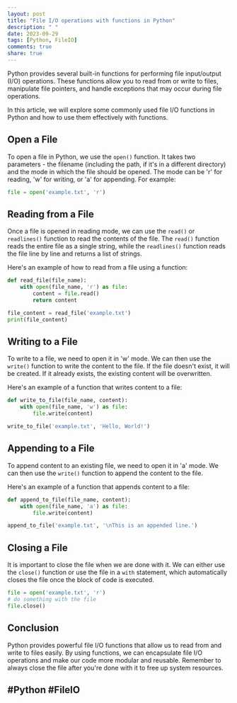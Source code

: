 ```yaml
---
layout: post
title: "File I/O operations with functions in Python"
description: " "
date: 2023-09-29
tags: [Python, FileIO]
comments: true
share: true
---
```


Python provides several built-in functions for performing file input/output (I/O) operations. These functions allow you to read from or write to files, manipulate file pointers, and handle exceptions that may occur during file operations.

In this article, we will explore some commonly used file I/O functions in Python and how to use them effectively with functions.

## Open a File

To open a file in Python, we use the `open()` function. It takes two parameters - the filename (including the path, if it's in a different directory) and the mode in which the file should be opened. The mode can be 'r' for reading, 'w' for writing, or 'a' for appending. For example:

```python
file = open('example.txt', 'r')
```

## Reading from a File

Once a file is opened in reading mode, we can use the `read()` or `readlines()` function to read the contents of the file. The `read()` function reads the entire file as a single string, while the `readlines()` function reads the file line by line and returns a list of strings.

Here's an example of how to read from a file using a function:

```python
def read_file(file_name):
    with open(file_name, 'r') as file:
        content = file.read()
        return content

file_content = read_file('example.txt')
print(file_content)
```

## Writing to a File

To write to a file, we need to open it in 'w' mode. We can then use the `write()` function to write the content to the file. If the file doesn't exist, it will be created. If it already exists, the existing content will be overwritten.

Here's an example of a function that writes content to a file:

```python
def write_to_file(file_name, content):
    with open(file_name, 'w') as file:
        file.write(content)

write_to_file('example.txt', 'Hello, World!')
```

## Appending to a File

To append content to an existing file, we need to open it in 'a' mode. We can then use the `write()` function to append the content to the file.

Here's an example of a function that appends content to a file:

```python
def append_to_file(file_name, content):
    with open(file_name, 'a') as file:
        file.write(content)

append_to_file('example.txt', '\nThis is an appended line.')
```

## Closing a File

It is important to close the file when we are done with it. We can either use the `close()` function or use the file in a `with` statement, which automatically closes the file once the block of code is executed.

```python
file = open('example.txt', 'r')
# do something with the file
file.close()
```

## Conclusion

Python provides powerful file I/O functions that allow us to read from and write to files easily. By using functions, we can encapsulate file I/O operations and make our code more modular and reusable. Remember to always close the file after you're done with it to free up system resources.

## #Python #FileIO